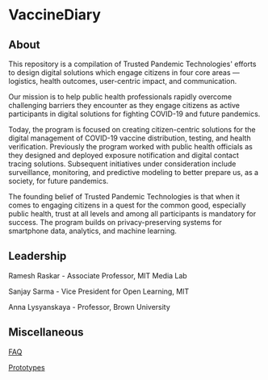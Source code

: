 # VaccineDiary


## About
This repository is a compilation of Trusted Pandemic Technologies' efforts to design digital solutions which engage citizens in four core areas — logistics, health outcomes, user-centric impact, and communication.

Our mission is to help public health professionals rapidly overcome challenging barriers they encounter as they engage citizens as active participants in digital solutions for fighting COVID-19 and future pandemics.

Today, the program is focused on creating citizen-centric solutions for the digital management of COVID-19 vaccine distribution, testing, and health verification. Previously the program worked with public health officials as they designed and deployed exposure notification and digital contact tracing solutions. Subsequent initiatives under consideration include surveillance, monitoring, and predictive modeling to better prepare us, as a society, for future pandemics.

The founding belief of Trusted Pandemic Technologies is that when it comes to engaging citizens in a quest for the common good, especially public health, trust at all levels and among all participants is mandatory for success. The program builds on privacy-preserving systems for smartphone data, analytics, and machine learning.

## Leadership

Ramesh Raskar - Associate Professor, MIT Media Lab

Sanjay Sarma - Vice President for Open Learning, MIT

Anna Lysyanskaya - Professor, Brown University

## Miscellaneous

[FAQ](https://github.com/mikhaildmitrienko/VaccineDiary/blob/main/FAQ.md)

[Prototypes](https://github.com/mikhaildmitrienko/VaccineDiary/blob/main/Prototypes.md)
